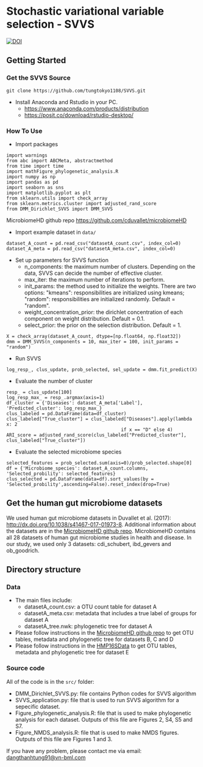 # Stochastic variational variable selection - SVVS
[![DOI](https://zenodo.org/badge/387373494.svg)](https://zenodo.org/badge/latestdoi/387373494)

## Getting Started 
### Get the SVVS Source

```
git clone https://github.com/tungtokyo1108/SVVS.git 
```

- Install Anaconda and Rstudio in your PC. 
    - https://www.anaconda.com/products/distribution
    - https://posit.co/download/rstudio-desktop/

### How To Use 

- Import packages 
```
import warnings
from abc import ABCMeta, abstractmethod
from time import time 
import mathFigure_phylogenetic_analysis.R
import numpy as np
import pandas as pd
import seaborn as sns
import matplotlib.pyplot as plt
from sklearn.utils import check_array
from sklearn.metrics.cluster import adjusted_rand_score
from DMM_Dirichlet_SVVS import DMM_SVVS
```
MicrobiomeHD github repo https://github.com/cduvallet/microbiomeHD
- Import example dataset in  ```data/ ```
```
dataset_A_count = pd.read_csv("datasetA_count.csv", index_col=0)
dataset_A_meta = pd.read_csv("datasetA_meta.csv", index_col=0)
```

- Set up parameters for SVVS function
  - n_components: the maximum number of clusters. Depending on the data, SVVS can decide the number of effective cluster. 
  - max_iter: the maximum number of iterations to perform.
  - init_params: the method used to initialize the weights. There are two options: "kmeans": responsibilities are initialized using kmeans; "random": responsibilities are initialized randomly. Default = "random".
  - weight_concentration_prior: the dirichlet concentration of each component on weight distribution. Default = 0.1.
  - select_prior: the prior on the selection distribution. Default = 1. 

```
X = check_array(dataset_A_count, dtype=[np.float64, np.float32])
dmm = DMM_SVVS(n_components = 10, max_iter = 100, init_params = "random")
```

- Run SVVS 
```
log_resp_, clus_update, prob_selected, sel_update = dmm.fit_predict(X)
```

- Evaluate the number of cluster 
```
resp_ = clus_update[100]
log_resp_max_ = resp_.argmax(axis=1)
df_cluster = {'Diseases': dataset_A_meta['Label'], 'Predicted_cluster': log_resp_max_}
clus_labeled = pd.DataFrame(data=df_cluster)
clus_labeled["True_cluster"] = clus_labeled["Diseases"].apply(lambda x: 2 
                                          if x == "D" else 4)
ARI_score = adjusted_rand_score(clus_labeled["Predicted_cluster"], clus_labeled["True_cluster"])
```

- Evaluate the selected microbiome species 
```
selected_features = prob_selected.sum(axis=0)/prob_selected.shape[0]
df = {'Microbiome_species': dataset_A_count.columns, 'Selected_probility': selected_features}
clus_selected = pd.DataFrame(data=df).sort_values(by = 'Selected_probility',ascending=False).reset_index(drop=True)
``` 

## Get the human gut microbiome datasets

We used human gut microbiome datasets in Duvallet et al. (2017): http://dx.doi.org/10.1038/s41467-017-01973-8. Additional information about the datasets are in the [MicrobiomeHD github repo](https://github.com/cduvallet/microbiomeHD). MicrobiomeHD contains all 28 datasets of human gut microbiome studies in health and disease. In our study, we used only 3 datasets: cdi_schubert, ibd_gevers and ob_goodrich.

## Directory structure

### Data

- The main files include: 
    - datasetA_count.csv: a OTU count table for dataset A 
    - datasetA_meta.csv: metadata that includes a true label of groups for dataset A 
    - datasetA_tree.nwk: phylogenetic tree for dataset A
- Please follow instructions in the [MicrobiomeHD github repo](https://github.com/cduvallet/microbiomeHD) to get OTU tables, metadata and phylogenetic tree for datasets B, C and D 
- Please follow instructions in the [HMP16SData]([https://github.com/cduvallet/microbiomeHD](https://bioconductor.org/packages/release/data/experiment/vignettes/HMP16SData/inst/doc/HMP16SData.html)) to get OTU tables, metadata and phylogenetic tree for dataset E     

### Source code

All of the code is in the ```src/``` folder:

- DMM_Dirichlet_SVVS.py: file contains Python codes for SVVS algorithm
- SVVS_application.py: file that is used to run SVVS algorithm for a sepecific dataset.
- Figure_phylogenetic_analysis.R: file that is used to make phylogenetic analysis for each dataset. Outputs of this file are Figures 2, S4, S5 and S7. 
- Figure_NMDS_analysis.R: file that is used to make NMDS figures. Outputs of this file are Figures 1 and 3.


If you have any problem, please contact me via email: dangthanhtung91@vn-bml.com  
